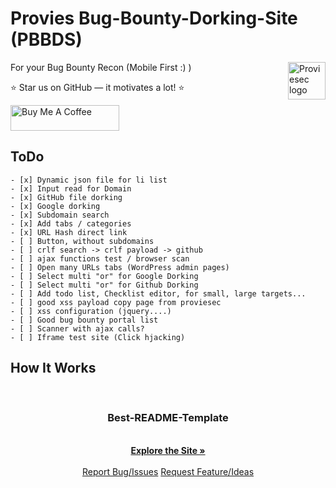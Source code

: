 # Provies Bug-Bounty-Dorking-Site (PBBDS)
<a href="https://proviesec.org/">
    <img src="https://avatars.githubusercontent.com/u/92156402?s=400&u=7fe0dbb9085a37818ee8c2b061432a9a69cbff42&v=4" alt="Proviesec logo" title="Proviesec" align="right" height="60" />
</a>

For your Bug Bounty Recon (Mobile First :) ) 

:star: Star us on GitHub — it motivates a lot! :star:

<a href="https://www.buymeacoffee.com/proviesec" target="_blank"><img src="https://cdn.buymeacoffee.com/buttons/default-orange.png" alt="Buy Me A Coffee" height="41" width="174"></a>

## ToDo
    - [x] Dynamic json file for li list
    - [x] Input read for Domain
    - [x] GitHub file dorking
    - [x] Google dorking
    - [x] Subdomain search
    - [x] Add tabs / categories 
    - [x] URL Hash direct link 
    - [ ] Button, without subdomains
    - [ ] crlf search -> crlf payload -> github
    - [ ] ajax functions test / browser scan 
    - [ ] Open many URLs tabs (WordPress admin pages) 
    - [ ] Select multi "or" for Google Dorking
    - [ ] Select multi "or" for Github Dorking
    - [ ] Add todo list, Checklist editor, for small, large targets...
    - [ ] good xss payload copy page from proviesec
    - [ ] xss configuration (jquery....) 
    - [ ] Good bug bounty portal list 
    - [ ] Scanner with ajax calls? 
    - [ ] Iframe test site (Click hjacking) 

## How It Works   

<br />
<p align="center">
  <a href="">
  </a>
  <h3 align="center">Best-README-Template</h3>
  <p align="center">
    <br />
    <a href="https://provie.github.io/Provies-Bug-Bounty-Dorking-Site-PBBDS/"><strong>Explore the Site »</strong></a>
    <br />
    <br />
    <a href="https://github.com/provie/Provies-Bug-Bounty-Dorking-Site-PBBDS/issues/new">Report Bug/Issues</a>
    <a href="https://github.com/provie/Provies-Bug-Bounty-Dorking-Site-PBBDS/discussions/new">Request Feature/Ideas</a>
  </p>
</p>
